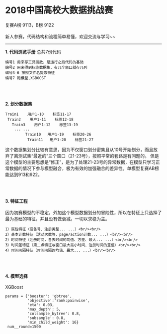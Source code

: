 # 2018中国高校大数据挑战赛

复赛A榜 9113，B榜 9122
<br/><br/>
新人参赛，代码结构和流程简单易懂，欢迎交流与学习~~

---
**1. 代码浏览手册**
总共7份代码
```
编号1 用来存工具函数，是运行之后代码的基础
编号2 用来得到标签数据集，有几个窗口就存几列
编号3-6 按照文件名提取特征
编号7 跑模型,XGBOOST
```

<br/><br/>   
**2. 划分数据集**
```
Train1    用户1-10    标签11-17
 Train2    用户1-11    标签12-18
   Train3    用户1-12    标签13-19
    ... ...  
         Train10   用户1-19    标签20-26
          Train11   用户1-20    标签21-27
```
这个数据集划分比较有意思，因为不仅窗口划分密集且从10号开始划分，而且放弃了离测试集“最近的”三个窗口（21-23号），按照平常的套路是有问题的。
但是这个模型的主要思想是“修正”，是为了处理21-23号的异常数据，在模型只学习正常数据的情况下参与模型融合，极为有效的加强融合的差异性。单模型复赛AB榜能达到913和922。

<br/><br/>   
**3. 特征工程**
<br/><br/>
因为初赛模型的不稳定，外加这个模型数据划分的冒险性，所以在特征上只选择了最为基础的特征，并且没有做衰减。一切以求稳为主。
```
1）属性特征（设备号、注册类型... ...）<br/><br/>
2）基本计数特征（活动次数等，page/action计数... ...）<br/><br/>
2）时间特征（注册时间，各表时间的均值、方差、最大... ...）<br/><br/>
3）时间差特征（第二点特征与窗口最大最小时间、注册时间的差值）<br/><br/>
4）时间间隔特征（时间间隔的均值、最大... ...）<br/><br/>
```

<br/><br/>   
**4. 模型选择**
<br/><br/>
XGBoost
```
params = {'booster': 'gbtree',
          'objective':'rank:pairwise',
          'eta': 0.03,
          'max_depth': 5,
          'colsample_bytree': 0.8,
          'subsample': 0.8,
          'min_child_weight': 16}
 num__round=1500
```
